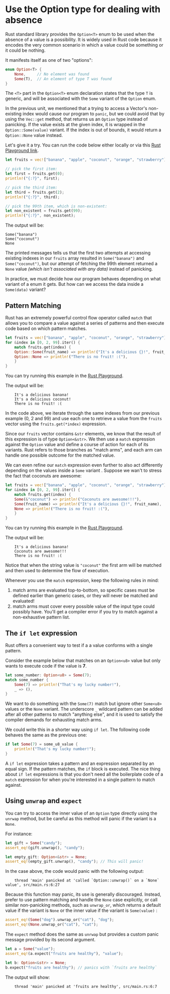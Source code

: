 # Use the Option type for dealing with absence

Rust standard library provides the `Option<T>` enum to be used when the absence of a value is a possibility. It is widely used in Rust code because it encodes the very common scenario in which a value could be something or it could be nothing.

It manifests itself as one of two "options":

```rust
enum Option<T> {
    None,     // No element was found
    Some(T),  // An element of type T was found
}
```

The `<T>` part in the `Option<T>` enum declaration states that the type `T` is generic, and will be
associated with the `Some` variant of the `Option` enum.

In the previous unit, we mentioned that a trying to access a Vector's non-existing index would cause
our program to `panic`, but we could avoid that by using the `Vec::get` method, that returns us an
`Option` type instead of panicking. If the value exists at the given index, it is wrapped in the
`Option::Some(value)` variant. If the index is out of bounds, it would return a `Option::None` value
instead.

Let's give it a try. You can run the code below either locally or via this
[Rust Playground link](https://play.rust-lang.org/?version=stable&mode=debug&edition=2018&gist=14dcb7b524b0448c946b85ef9b28908c).

```rust
let fruits = vec!["banana", "apple", "coconut", "orange", "strawberry"];

// pick the first item:
let first = fruits.get(0);
println!("{:?}", first);

// pick the third item:
let third = fruits.get(2);
println!("{:?}", third);

// pick the 99th item, which is non-existent:
let non_existent = fruits.get(99);
println!("{:?}", non_existent);
```

The output will be:

```output
Some("banana")
Some("coconut")
None
```

The printed messages tells us that the first two attempts at accessing existing indexes in our `fruits` array resulted in `Some("banana")` and `Some("coconut")`, but our attempt of fetching the 99th element returned a `None` value *(which isn't associated with any data)* instead of panicking.

In practice, we must decide how our program behaves depending on what variant of a enum it gets. But how can we access the data inside a `Some(data)` variant?

## Pattern Matching

Rust has an extremely powerful control flow operator called `match` that allows you to compare a value against a series of patterns and then execute code based on which pattern matches.

```rust
let fruits = vec!["banana", "apple", "coconut", "orange", "strawberry"];
for &index in [0, 2, 99].iter() {
    match fruits.get(index) {
    Option::Some(fruit_name) => println!("It's a delicious {}!", fruit_name),
    Option::None => println!("There is no fruit! :("),
    }
}
```

You can try running this example in the
[Rust Playground](https://play.rust-lang.org/?version=nightly&mode=debug&edition=2018&gist=bf5526cc6a1b8d02f90b790e5ae2844d).

The output will be:

```output
    It's a delicious banana!
    It's a delicious coconut!
    There is no fruit! :(
```

In the code above, we iterate through the same indexes from our previous example (0, 2 and 99) and use each one to retrieve a value from the `fruits` vector using the `fruits.get(*index)` expression.

Since our `fruits` vector contains `&str` elements, we know that the result of this expression is of type `Option<&str>`. We then use a `match` expression against the `Option` value and define a course of action for each of its variants. Rust refers to those branches as "match arms", and each arm can handle one possible outcome for the matched value.

We can even refine our `match` expression even further to also act differently depending on the values inside a `Some` variant . Suppose we wan't to stress the fact that coconuts are awesome:

```rust
let fruits = vec!["banana", "apple", "coconut", "orange", "strawberry"];
for &index in [0, 2, 99].iter() {
    match fruits.get(index) {
    Some(&"coconut") => println!("Coconuts are awesome!!!"),
    Some(fruit_name) => println!("It's a delicious {}!", fruit_name),
    None => println!("There is no fruit! :("),
    }
}
```

You can try running this example in the
[Rust Playground](https://play.rust-lang.org/?version=nightly&mode=debug&edition=2018&gist=bf5526cc6a1b8d02f90b790e5ae2844d).

The output will be:

```output
    It's a delicious banana!
    Coconuts are awesome!!!
    There is no fruit! :(
```

Notice that when the string value is `"coconut"` the first arm will be matched and then used to
determine the flow of execution.

Whenever you use the `match` expression, keep the following rules in mind:

1. match arms are evaluated top-to-bottom, so specific cases must be defined earlier than generic cases, or they will never be matched and evaluated!
2. match arms must cover every possible value of the input type could possibly have. You'll get a compiler error if you try to match against a non-exhaustive pattern list.

## The `if let` expression

Rust offers a convenient way to test if a a value conforms with a single pattern.

Consider the example below that matches on an `Option<u8>` value but only wants to execute code if the value is **7**.

```rust
let some_number: Option<u8> = Some(7);
match some_number {
    Some(7) => println!("That's my lucky number!"),
    _ => (),
}
```

We want to do something with the `Some(7)` match but ignore other `Some<u8>` values or the `None` variant. The underscore `_` wildcard pattern can be added after all other patterns to match "anything else", and it is used to satisfy the compiler demands for exhausting match arms.

We could write this in a shorter way using `if let`. The following code behaves the same as the previous one:

```rust
if let Some(7) = some_u8_value {
    println!("That's my lucky number!");
}
```

A `if let` expression takes a pattern and an expression separated by an equal sign. If the pattern matches, the `if` block is executed. The nice thing about `if let` expressions is that you don't need all the boilerplate code of a `match` expression for when you're interested in a single pattern
to match against.

## Using `unwrap` and `expect`

You can try to access the inner value of an `Option` type directly using the `unrwap` method, but be careful as this method will panic if the variant is a `None`.

For instance:

```rust
let gift = Some("candy");
assert_eq!(gift.unwrap(), "candy");

let empty_gift: Option<&str> = None;
assert_eq!(empty_gift.unwrap(), "candy"); // This will panic!
```

In the case above, the code would panic with the following output:

```output
    thread 'main' panicked at 'called `Option::unwrap()` on a `None` value', src/main.rs:6:27
```

Because this function may panic, its use is generally discouraged. Instead, prefer to use pattern matching and handle the `None` case explicitly, or call similar non-panicking methods, such as `unwrap_or`, which returns a default value if the variant is `None` or the inner value if the variant is `Some(value)` :

```rust
assert_eq!(Some("dog").unwrap_or("cat"), "dog");
assert_eq!(None.unwrap_or("cat"), "cat");
```

The `expect` method does the same as `unrwap` but provides a custom panic message provided by its
second argument.

```rust
let a = Some("value");
assert_eq!(a.expect("fruits are healthy"), "value");

let b: Option<&str> = None;
b.expect("fruits are healthy"); // panics with `fruits are healthy`
```

The output will show:

```output
    thread 'main' panicked at 'fruits are healthy', src/main.rs:6:7
```
